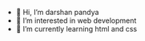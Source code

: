 - 👋 Hi, I’m darshan pandya
- 👀 I’m interested in web development
- 🌱 I’m currently learning html and css
<!---
darsh1087/darsh1087 is a ✨ special ✨ repository because its `README.md` (this file) appears on your GitHub profile.
You can click the Preview link to take a look at your changes.
--->
